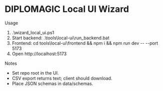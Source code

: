 ﻿DIPLOMAGIC Local UI Wizard
==========================

Usage
1) .\wizard_local_ui.ps1
2) Start backend: .\tools\local-ui\run_backend.bat
3) Frontend: cd tools\local-ui\frontend && npm i && npm run dev -- --port 5173
4) Open http://localhost:5173

Notes
- Set repo root in the UI.
- CSV export returns text; client should download.
- Place JSON schemas in data/schemas.
